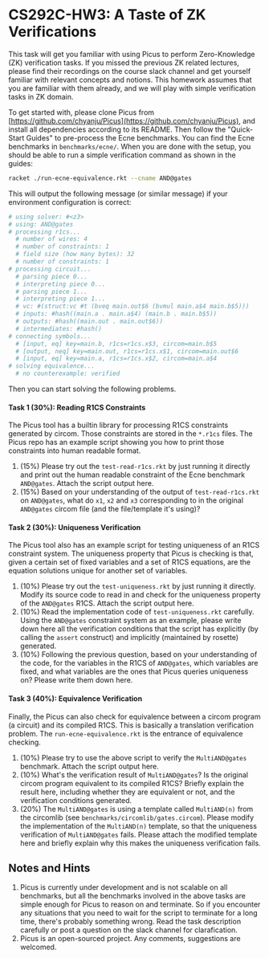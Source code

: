 # CS292C-HW3: A Taste of ZK Verifications

This task will get you familiar with using Picus to perform Zero-Knowledge (ZK) verification tasks. If you missed the previous ZK related lectures, please find their recordings on the course slack channel and get yourself familiar with relevant concepts and notions. This homework assumes that you are familiar with them already, and we will play with simple verification tasks in ZK domain.

To get started with, please clone Picus from [https://github.com/chyanju/Picus](https://github.com/chyanju/Picus), and install all dependencies according to its README. Then follow the "Quick-Start Guides" to pre-process the Ecne benchmarks. You can find the Ecne benchmarks in `benchmarks/ecne/`. When you are done with the setup, you should be able to run a simple verification command as shown in the guides:

```bash
racket ./run-ecne-equivalence.rkt --cname AND@gates
```

This will output the following message (or similar message) if your environment configuration is correct:

```bash
# using solver: #<z3>
# using: AND@gates
# processing r1cs...
  # number of wires: 4
  # number of constraints: 1
  # field size (how many bytes): 32
  # number of constraints: 1
# processing circuit...
  # parsing piece 0...
  # interpreting piece 0...
  # parsing piece 1...
  # interpreting piece 1...
  # vc: #(struct:vc #t (bveq main.out$6 (bvmul main.a$4 main.b$5)))
  # inputs: #hash((main.a . main.a$4) (main.b . main.b$5))
  # outputs: #hash((main.out . main.out$6))
  # intermediates: #hash()
# connecting symbols...
  # [input, eq] key=main.b, r1cs=r1cs.x$3, circom=main.b$5
  # [output, neq] key=main.out, r1cs=r1cs.x$1, circom=main.out$6
  # [input, eq] key=main.a, r1cs=r1cs.x$2, circom=main.a$4
# solving equivalence...
  # no counterexample: verified
```

Then you can start solving the following problems.

#### Task 1 (30%): Reading R1CS Constraints

The Picus tool has a builtin library for processing R1CS constraints generated by circom. Those constraints are stored in the `*.r1cs` files. The Picus repo has an example script showing you how to print those constraints into human readable format. 

1. (15%) Please try out the `test-read-r1cs.rkt` by just running it directly and print out the human readable constraint of the Ecne benchmark `AND@gates`. Attach the script output here.
2. (15%) Based on your understanding of the output of `test-read-r1cs.rkt` on `AND@gates`, what do `x1`, `x2` and `x3` corresponding to in the original `AND@gates` circom file (and the file/template it's using)? 

#### Task 2 (30%): Uniqueness Verification

The Picus tool also has an example script for testing uniqueness of an R1CS constraint system. The uniqueness property that Picus is checking is that, given a certain set of fixed variables and a set of R1CS equations, are the equation solutions unique for another set of variables.

1. (10%) Please try out the `test-uniqueness.rkt` by just running it directly. Modify its source code to read in and check for the uniqueness property of the `AND@gates` R1CS. Attach the script output here.
2. (10%) Read the implementation code of  `test-uniqueness.rkt` carefully. Using the `AND@gates` constraint system as an example, please write down here all the verification conditions that the script has explicitly (by calling the `assert` construct) and implicitly (maintained by rosette) generated.
3. (10%) Following the previous question, based on your understanding of the code, for the variables in the R1CS of `AND@gates`, which variables are fixed, and what variables are the ones that Picus queries uniqueness on? Please write them down here.

#### Task 3 (40%): Equivalence Verification

Finally, the Picus can also check for equivalence between a circom program (a circuit) and its compiled R1CS. This is basically a translation verification problem. The `run-ecne-equivalence.rkt` is the entrance of equivalence checking.

1. (10%) Please try to use the above script to verify the `MultiAND@gates` benchmark. Attach the script output here.
2. (10%) What's the verification result of `MultiAND@gates`? Is the original circom program equivalent to its compiled R1CS? Briefly explain the result here, including whether they are equivalent or not, and the verification conditions generated.
3. (20%) The `MultiAND@gates` is using a template called `MultiAND(n)` from the circomlib (see `benchmarks/circomlib/gates.circom`). Please modify the implementation of the `MultiAND(n)` template, so that the uniqueness verification of `MultiAND@gates` fails. Please attach the modified template here and briefly explain why this makes the uniqueness verification fails.

## Notes and Hints

1. Picus is currently under development and is not scalable on all benchmarks, but all the benchmarks involved in the above tasks are simple enough for Picus to reason on and terminate. So if you encounter any situations that you need to wait for the script to terminate for a long time, there's probably something wrong. Read the task description carefully or post a question on the slack channel for clarafication.
2. Picus is an open-sourced project. Any comments, suggestions are welcomed.
